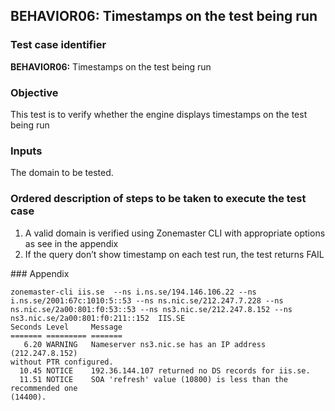 ## BEHAVIOR06: Timestamps on the test being run 

### Test case identifier

**BEHAVIOR06:** Timestamps on the test being run

### Objective 
This test is to verify whether the engine displays timestamps on the test being
run

### Inputs

The domain to be tested. 

### Ordered description of steps to be taken to execute the test case

1. A valid domain is verified using Zonemaster CLI with appropriate options as
see in the appendix
2. If the query don’t show timestamp on each test run,  the test returns FAIL


### Appendix
```
zonemaster-cli iis.se  --ns i.ns.se/194.146.106.22 --ns
i.ns.se/2001:67c:1010:5::53 --ns ns.nic.se/212.247.7.228 --ns
ns.nic.se/2a00:801:f0:53::53 --ns ns3.nic.se/212.247.8.152 --ns
ns3.nic.se/2a00:801:f0:211::152  IIS.SE
Seconds Level     Message
======= ========= =======
   6.20 WARNING   Nameserver ns3.nic.se has an IP address (212.247.8.152)
without PTR configured.
  10.45 NOTICE    192.36.144.107 returned no DS records for iis.se.
  11.51 NOTICE    SOA 'refresh' value (10800) is less than the recommended one
(14400).

```
